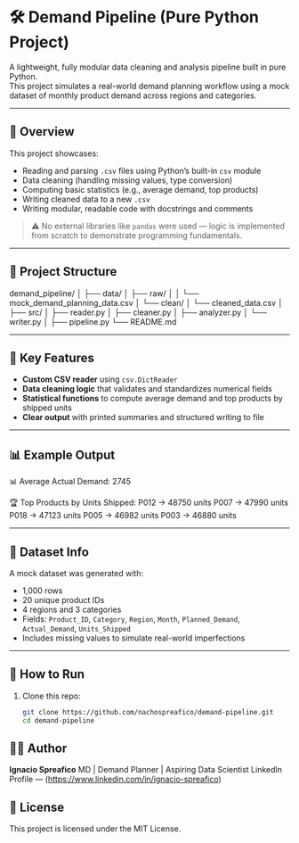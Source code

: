 # 🛠️ Demand Pipeline (Pure Python Project)

A lightweight, fully modular data cleaning and analysis pipeline built in pure Python.  
This project simulates a real-world demand planning workflow using a mock dataset of monthly product demand across regions and categories.

---

## 📌 Overview

This project showcases:

- Reading and parsing `.csv` files using Python’s built-in `csv` module
- Data cleaning (handling missing values, type conversion)
- Computing basic statistics (e.g., average demand, top products)
- Writing cleaned data to a new `.csv`
- Writing modular, readable code with docstrings and comments

> ⚠️ No external libraries like `pandas` were used — logic is implemented from scratch to demonstrate programming fundamentals.

---

## 📁 Project Structure

demand_pipeline/
│
├── data/
│ ├── raw/
│ │ └── mock_demand_planning_data.csv
│ └── clean/
│ └── cleaned_data.csv
│
├── src/
│ ├── reader.py
│ ├── cleaner.py
│ ├── analyzer.py
│ └── writer.py
│
├── pipeline.py
└── README.md

---

## 🧪 Key Features

- **Custom CSV reader** using `csv.DictReader`
- **Data cleaning logic** that validates and standardizes numerical fields
- **Statistical functions** to compute average demand and top products by shipped units
- **Clear output** with printed summaries and structured writing to file

---

## 📊 Example Output

📊 Average Actual Demand: 2745

🏆 Top Products by Units Shipped:
P012 → 48750 units
P007 → 47990 units
P018 → 47123 units
P005 → 46982 units
P003 → 46880 units

---

## 📂 Dataset Info

A mock dataset was generated with:

- 1,000 rows
- 20 unique product IDs
- 4 regions and 3 categories
- Fields: `Product_ID`, `Category`, `Region`, `Month`, `Planned_Demand`, `Actual_Demand`, `Units_Shipped`
- Includes missing values to simulate real-world imperfections

---

## 🚀 How to Run

1. Clone this repo:
   ```bash
   git clone https://github.com/nachospreafico/demand-pipeline.git
   cd demand-pipeline
   ```

## 👩‍💻 Author

**Ignacio Spreafico**
MD | Demand Planner | Aspiring Data Scientist
LinkedIn Profile — (https://www.linkedin.com/in/ignacio-spreafico)

## 📝 License

This project is licensed under the MIT License.

